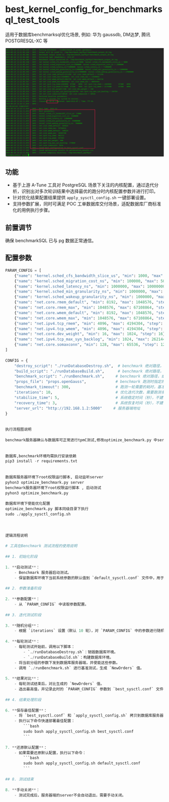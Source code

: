 # best_kernel_config_for_benchmarksql_test_tools
适用于数据库benchmarksql优化场景, 例如: 华为 gaussdb, DM达梦, 腾讯 POSTGRESQL-XC 等



![示例图片](https://github.com/relaxzw/best_kernel_config_for_benchmarksql_test_tools/raw/main/print_report.png)



## 功能

- 基于上游 A-Tune 工具对 PostgreSQL 场景下关注的内核配置，通过迭代分析，识别出对多次轮训结果中选择最优的跑分时内核配置参数并进行打印。
- 针对优化结果配置结果提供 `apply_sysctl_config.sh` 一键部署设置。
- 支持参数扩展，同时可满足 POC 工单数据库交付场景，适配数据库厂商标准化的用例执行步骤。

## 前置调节

确保 benchmarkSQL 已与 pg 数据正常通信。

## 配置参数

```python
PARAM_CONFIG = [
    {"name": "kernel.sched_cfs_bandwidth_slice_us", "min": 1000, "max": 50000, "step": 1000},
    {"name": "kernel.sched_migration_cost_ns", "min": 100000, "max": 5000000, "step": 100000},
    {"name": "kernel.sched_latency_ns", "min": 1000000, "max": 100000000, "step": 1000000},
    {"name": "kernel.sched_min_granularity_ns", "min": 1000000, "max": 100000000, "step": 1000000},
    {"name": "kernel.sched_wakeup_granularity_ns", "min": 1000000, "max": 100000000, "step": 1000000},
    {"name": "net.core.rmem_default", "min": 8192, "max": 1048576, "step": 8192},
    {"name": "net.core.rmem_max", "min": 1048576, "max": 67108864, "step": 1048576},
    {"name": "net.core.wmem_default", "min": 8192, "max": 1048576, "step": 8192},
    {"name": "net.core.wmem_max", "min": 1048576, "max": 67108864, "step": 1048576},
    {"name": "net.ipv4.tcp_rmem", "min": 4096, "max": 4194304, "step": 4096},
    {"name": "net.ipv4.tcp_wmem", "min": 4096, "max": 4194304, "step": 4096},
    {"name": "net.core.dev_weight", "min": 16, "max": 1024, "step": 16},
    {"name": "net.ipv4.tcp_max_syn_backlog", "min": 1024, "max": 262144, "step": 1024},
    {"name": "net.core.somaxconn", "min": 128, "max": 65536, "step": 128}
]

CONFIG = {
    "destroy_script": "./runDatabaseDestroy.sh",  # benchmark 绝对路径，或者脚本在 benchmark/run/ 路径下运行
    "build_script": "./runDatabaseBuild.sh",      # benchmark 绝对路径，或者脚本在 benchmark/run/ 路径下运行
    "benchmark_script": "./runBenchmark.sh",     # benchmark 绝对路径，或者脚本在 benchmark/run/ 路径下运行
    "props_file": "props.openGauss",             # benchmark 跑测时指定的测试文件绝对路径，或者脚本在 benchmark/run/ 路径下运行
    "benchmark_timeout": 300,                    # 跑测一轮需要的耗时，基准测试超时时间（秒）。benchmark config 中 runMins=10 则是十分钟，那么这里就设置 >600，例如 605
    "iterations": 10,                            # 优化迭代次数，需要跑测多少次，取最优
    "stabilize_time": 5,                         # 系统稳定时间（秒），不建议修改
    "recovery_time": 3,                          # 系统恢复时间（秒），不建议修改
    "server_url": "http://192.168.1.2:5000"     # 服务器端地址
}


执行流程图说明

benchmark服务器确认与数据库可正常进行tpmC测试,修改optimize_benchmark.py 中server_url为数据库服务器地址, 确保2台机器防火墙已关闭或者允许5000端口 -> 数据库服务器执行pyhon3 optimize_benchmark.py server启动监听server -> benchmark服务器执行pyhon3 optimize_benchmark.py启动测试


数据库,benchmark环境均需执行安装依赖
pip3 install -r requirements.txt


数据库服务器环境下root权限运行脚本, 启动监听server
pyhon3 optimize_benchmark.py server 
benchmark服务器环境下root权限运行脚本 , 启动测试
pyhon3 optimize_benchmark.py

数据库环境下使能优化配置
optimize_benchmark.py 脚本同级目录下执行
sudo ./apply_sysctl_config.sh 



逻辑流程说明

# 工具在Benchmark 测试流程的使用说明

## 1. 初始化阶段

1. **启动测试**：
    - Benchmark 服务器启动测试。
    - 保留数据库环境下当前系统参数的默认值到 `default_sysctl.conf` 文件中，用于后续还原。

## 2. 参数准备阶段

2. **参数配置**：
    - 从 `PARAM_CONFIG` 中读取参数配置。

## 3. 迭代测试阶段

3. **随机分组**：
    - 根据 `iterations` 设置（默认 10 轮），对 `PARAM_CONFIG` 中的参数进行随机分组。

4. **每轮测试**：
    - 每轮测试开始前，调用以下脚本：
        - `./runDatabaseDestroy.sh`：销毁数据库环境。
        - `./runDatabaseBuild.sh`：构建数据库环境。
    - 将当前分组的参数下发到数据库服务器端，并使能这些参数。
    - 调用 `./runBenchmark.sh` 进行基准测试，生成 `NewOrders` 值。

5. **结果对比**：
    - 每轮测试结束后，对比生成的 `NewOrders` 值。
    - 选出最高值，并记录此时的 `PARAM_CONFIG` 参数到 `best_sysctl.conf` 文件中。

## 4. 结果处理阶段

6. **保存最佳配置**：
    - 将 `best_sysctl.conf` 和 `apply_sysctl_config.sh` 拷贝到数据库服务器同级目录下。
    - 执行以下命令快速部署最佳配置：
        ```bash
        sudo bash apply_sysctl_config.sh best_sysctl.conf
        ```

7. **还原默认配置**：
    - 如果需要还原默认配置，执行以下命令：
        ```bash
        sudo bash apply_sysctl_config.sh default_sysctl.conf
        ```

## 8. 测试结束

8. **手动关闭**：
    - 测试完成后，服务器端的server不会自动退出，需要手动关闭。
